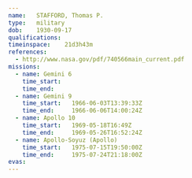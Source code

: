 ```yaml
---
name:	STAFFORD, Thomas P.
type:	military
dob:	1930-09-17
qualifications:
timeinspace:	21d3h43m
references:
  - http://www.nasa.gov/pdf/740566main_current.pdf
missions:
  - name: Gemini 6
    time_start:   
    time_end:     
  - name: Gemini 9
    time_start:   1966-06-03T13:39:33Z
    time_end:     1966-06-06T14:00:24Z
  - name: Apollo 10
    time_start:   1969-05-18T16:49Z
    time_end:     1969-05-26T16:52:24Z
  - name: Apollo-Soyuz (Apollo)
    time_start:   1975-07-15T19:50:00Z
    time_end:     1975-07-24T21:18:00Z
evas:
---
```

